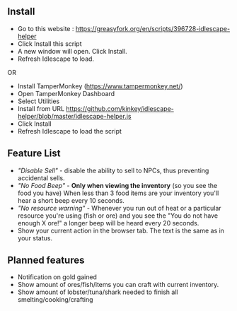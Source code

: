 ## Install

- Go to this website :
https://greasyfork.org/en/scripts/396728-idlescape-helper
- Click Install this script
- A new window will open. Click Install.
- Refresh Idlescape to load.

OR 

- Install TamperMonkey (https://www.tampermonkey.net/)
- Open TamperMonkey Dashboard
- Select Utilities
- Install from URL https://github.com/kinkey/idlescape-helper/blob/master/idlescape-helper.js
- Click Install
- Refresh Idlescape to load the script

## Feature List
- *"Disable Sell"* - disable the ability to sell to NPCs, thus preventing accidental sells.
- *"No Food Beep"* - **Only when viewing the inventory** (so you see the food you have)
  When less than 3 food items are your inventory you'll hear a short beep every 10 seconds. 
- *"No resource warning"* - Whenever you run out of heat or a particular resource you're using (fish or ore)
and you see the "You do not have enough X ore!" a longer beep will be heard every 20 seconds.
- Show your current action in the browser tab. The text is the same as in your status.

## Planned features
- Notification on gold gained
- Show amount of ores/fish/items you can craft with current inventory.
- Show amount of lobster/tuna/shark needed to finish all smelting/cooking/crafting
